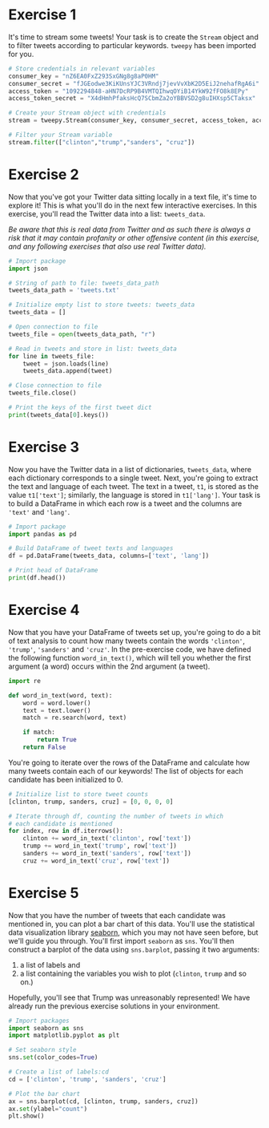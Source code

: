 # Exercise 1
It's time to stream some tweets! Your task is to create the `Stream` object and to filter tweets according to particular keywords. `tweepy` has been imported for you.

```python
# Store credentials in relevant variables
consumer_key = "nZ6EA0FxZ293SxGNg8g8aP0HM"
consumer_secret = "fJGEodwe3KiKUnsYJC3VRndj7jevVvXbK2D5EiJ2nehafRgA6i"
access_token = "1092294848-aHN7DcRP9B4VMTQIhwqOYiB14YkW92fFO8k8EPy"
access_token_secret = "X4dHmhPfaksHcQ7SCbmZa2oYBBVSD2g8uIHXsp5CTaksx"

# Create your Stream object with credentials
stream = tweepy.Stream(consumer_key, consumer_secret, access_token, access_token_secret)

# Filter your Stream variable
stream.filter(["clinton","trump","sanders", "cruz"])
```




# Exercise 2
Now that you've got your Twitter data sitting locally in a text file, it's time to explore it! This is what you'll do in the next few interactive exercises. In this exercise, you'll read the Twitter data into a list: `tweets_data`.

*Be aware that this is real data from Twitter and as such there is always a risk that it may contain profanity or other offensive content (in this exercise, and any following exercises that also use real Twitter data).*

```python
# Import package
import json

# String of path to file: tweets_data_path
tweets_data_path = 'tweets.txt'

# Initialize empty list to store tweets: tweets_data
tweets_data = []

# Open connection to file
tweets_file = open(tweets_data_path, "r")

# Read in tweets and store in list: tweets_data
for line in tweets_file:
    tweet = json.loads(line)
    tweets_data.append(tweet)

# Close connection to file
tweets_file.close()

# Print the keys of the first tweet dict
print(tweets_data[0].keys())
```




# Exercise 3
Now you have the Twitter data in a list of dictionaries, `tweets_data`, where each dictionary corresponds to a single tweet. Next, you're going to extract the text and language of each tweet. The text in a tweet, `t1`, is stored as the value `t1['text']`; similarly, the language is stored in `t1['lang']`. Your task is to build a DataFrame in which each row is a tweet and the columns are `'text'` and `'lang'`.

```python
# Import package
import pandas as pd

# Build DataFrame of tweet texts and languages
df = pd.DataFrame(tweets_data, columns=['text', 'lang'])

# Print head of DataFrame
print(df.head())
```




# Exercise 4
Now that you have your DataFrame of tweets set up, you're going to do a bit of text analysis to count how many tweets contain the words `'clinton'`, `'trump'`, `'sanders'` and `'cruz'`. In the pre-exercise code, we have defined the following function `word_in_text()`, which will tell you whether the first argument (a word) occurs within the 2nd argument (a tweet).

```python
import re

def word_in_text(word, text):
    word = word.lower()
    text = text.lower()
    match = re.search(word, text)

    if match:
        return True
    return False
```

You're going to iterate over the rows of the DataFrame and calculate how many tweets contain each of our keywords! The list of objects for each candidate has been initialized to 0.

```python
# Initialize list to store tweet counts
[clinton, trump, sanders, cruz] = [0, 0, 0, 0]

# Iterate through df, counting the number of tweets in which
# each candidate is mentioned
for index, row in df.iterrows():
    clinton += word_in_text('clinton', row['text'])
    trump += word_in_text('trump', row['text'])
    sanders += word_in_text('sanders', row['text'])
    cruz += word_in_text('cruz', row['text'])
```




# Exercise 5
Now that you have the number of tweets that each candidate was mentioned in, you can plot a bar chart of this data. You'll use the statistical data visualization library [seaborn](http://seaborn.pydata.org/), which you may not have seen before, but we'll guide you through. You'll first import `seaborn` as `sns`. You'll then construct a barplot of the data using `sns.barplot`, passing it two arguments:

1. a list of labels and
2. a list containing the variables you wish to plot (`clinton`, `trump` and so on.)

Hopefully, you'll see that Trump was unreasonably represented! We have already run the previous exercise solutions in your environment.

```python
# Import packages
import seaborn as sns
import matplotlib.pyplot as plt

# Set seaborn style
sns.set(color_codes=True)

# Create a list of labels:cd
cd = ['clinton', 'trump', 'sanders', 'cruz']

# Plot the bar chart
ax = sns.barplot(cd, [clinton, trump, sanders, cruz])
ax.set(ylabel="count")
plt.show()
```
